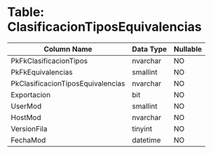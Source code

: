 # Table: ClasificacionTiposEquivalencias

| Column Name | Data Type | Nullable |
|-------------|-----------|----------|
| PkFkClasificacionTipos | nvarchar | NO |
| PkFkEquivalencias | smallint | NO |
| PkClasificacionTiposEquivalencias | nvarchar | NO |
| Exportacion | bit | NO |
| UserMod | smallint | NO |
| HostMod | nvarchar | NO |
| VersionFila | tinyint | NO |
| FechaMod | datetime | NO |
